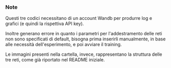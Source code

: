 ### Note
Questi tre codici necessitano di un account Wandb per produrre log e grafici (e quindi la rispettiva API key).

Inoltre generano errore in quanto i parametri per l'addestramento delle reti non sono specificati di default, bisogna prima inserirli manualmente, 
in base alle necessità dell'esperimento, e poi avviare il training.

Le immagini presenti nella cartella, invece, rappresentano la struttura delle tre reti, come già riportato nel README iniziale.
